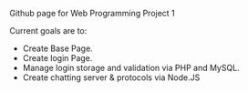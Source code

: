 Github page for Web Programming Project 1

Current goals are to:
 - Create Base Page.
 - Create login Page.
 - Manage login storage and validation via PHP and MySQL.
 - Create chatting server & protocols via Node.JS